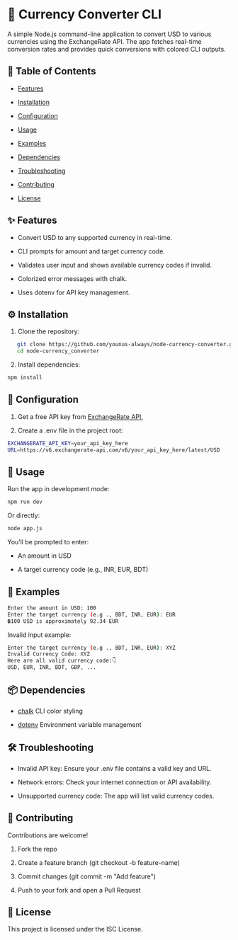 # 💱 Currency Converter CLI

A simple Node.js command-line application to convert USD to various currencies using the ExchangeRate API.
The app fetches real-time conversion rates and provides quick conversions with colored CLI outputs.

## 📑 Table of Contents

- [Features](#-features)

- [Installation](#️-installation)

- [Configuration](#-configuration)

- [Usage](#-usage)

- [Examples](#-examples)

- [Dependencies](#-dependencies)

- [Troubleshooting](#-troubleshooting)

- [Contributing](#-contributing)

- [License](#-license)

## ✨ Features

- Convert USD to any supported currency in real-time.

- CLI prompts for amount and target currency code.

- Validates user input and shows available currency codes if invalid.

- Colorized error messages with chalk.

- Uses dotenv for API key management.

## ⚙️ Installation

1. Clone the repository:

```bash
   git clone https://github.com/younus-always/node-currency-converter.git
   cd node-currency_converter
```

2. Install dependencies:

```bash
npm install
```

## 🔑 Configuration

1. Get a free API key from <a href="https://www.exchangerate-api.com" target="_blank" title="Go to ExchangeRate API">ExchangeRate API.</a>

2. Create a .env file in the project root:

```bash
EXCHANGERATE_API_KEY=your_api_key_here
URL=https://v6.exchangerate-api.com/v6/your_api_key_here/latest/USD
```

## 🚀 Usage

Run the app in development mode:

```bash
npm run dev
```

Or directly:

```bash
node app.js
```

You’ll be prompted to enter:

- An amount in USD

- A target currency code (e.g., INR, EUR, BDT)

## 📌 Examples

```bash
Enter the amount in USD: 100
Enter the target currency (e.g ., BDT, INR, EUR): EUR
💲100 USD is approximately 92.34 EUR
```

Invalid input example:

```bash
Enter the target currency (e.g ., BDT, INR, EUR): XYZ
Invalid Currency Code: XYZ
Here are all valid currency code:👇
USD, EUR, INR, BDT, GBP, ...
```

## 📦 Dependencies

- <a href="https://www.npmjs.com/package/chalk" target="_blank" title="View chalk on npm">chalk</a> CLI color styling

- <a href="https://www.npmjs.com/package/dotenv" target="_blank" title="View dotenv on npm">dotenv</a> Environment variable management

## 🛠 Troubleshooting

- Invalid API key: Ensure your .env file contains a valid key and URL.

- Network errors: Check your internet connection or API availability.

- Unsupported currency code: The app will list valid currency codes.

## 👥 Contributing

Contributions are welcome!

1. Fork the repo

2. Create a feature branch (git checkout -b feature-name)

3. Commit changes (git commit -m "Add feature")

4. Push to your fork and open a Pull Request

## 📜 License

This project is licensed under the ISC License.
